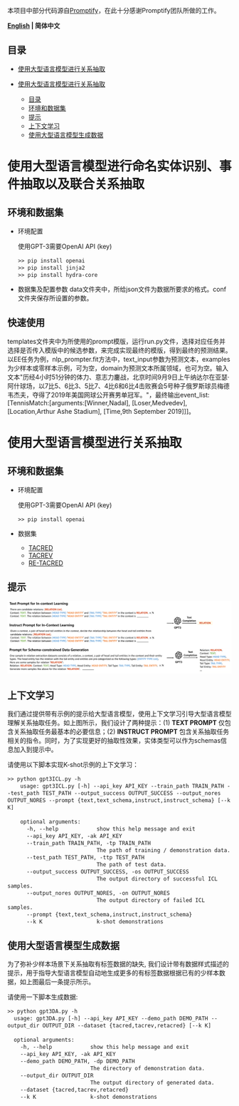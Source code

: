 本项目中部分代码源自[Promptify](https://github.com/promptslab/Promptify)，在此十分感谢Promptify团队所做的工作。

<p align="left">
    <b> <a href="https://github.com/zjunlp/DeepKE/blob/main/example/llm/README.md">English</a> | 简体中文</a> </b>
</p>

## 目录
- [使用大型语言模型进行关系抽取](#使用大型语言模型进行命名实体识别、事件抽取以及联合关系抽取)

- [使用大型语言模型进行关系抽取](#使用大型语言模型进行关系抽取)
  - [目录](#目录)
  - [环境和数据集](#环境和数据集)
  - [提示](#提示)
  - [上下文学习](#上下文学习)
  - [使用大型语言模型生成数据](#使用大型语言模型生成数据)


# 使用大型语言模型进行命名实体识别、事件抽取以及联合关系抽取

## 环境和数据集
- 环境配置
  
  使用GPT-3需要OpenAI API (key) 
    ```shell
    >> pip install openai
    >> pip install jinja2
    >> pip install hydra-core
    ```

- 数据集及配置参数
  data文件夹中，所给json文件为数据所要求的格式。conf文件夹保存所设置的参数。

## 快速使用
templates文件夹中为所使用的prompt模版，运行run.py文件，选择对应任务并选择是否传入模版中的候选参数，来完成实现最终的模版，得到最终的预测结果。以EE任务为例，nlp_prompter.fit方法中，text_input参数为预测文本，examples为少样本或零样本示例，可为空，domain为预测文本所属领域，也可为空。输入文本"历经4小时51分钟的体力、意志力鏖战，北京时间9月9日上午纳达尔在亚瑟·阿什球场，以7比5、6比3、5比7、4比6和6比4击败赛会5号种子俄罗斯球员梅德韦杰夫，夺得了2019年美国网球公开赛男单冠军。"，最终输出event_list: [TennisMatch:[arguments:[Winner,Nadal], [Loser,Medvedev], [Location,Arthur Ashe Stadium], [Time,9th September 2019]]]。
# 使用大型语言模型进行关系抽取


## 环境和数据集
- 环境配置
  
  使用GPT-3需要OpenAI API (key) 
    ```shell
    >> pip install openai
    ```
- 数据集
  - [TACRED](https://nlp.stanford.edu/projects/tacred/)
  - [TACREV](https://github.com/DFKI-NLP/tacrev)
  - [RE-TACRED](https://github.com/gstoica27/Re-TACRED)


## 提示
![prompt](LLM.png)

## 上下文学习
我们通过提供带有示例的提示给大型语言模型，使用上下文学习引导大型语言模型理解关系抽取任务。如上图所示，我们设计了两种提示：(1) **TEXT PROMPT** 仅包含关系抽取任务最基本的必要信息；(2) **INSTRUCT PROMPT** 包含关系抽取任务相关的指令。同时，为了实现更好的抽取性效果，实体类型可以作为schemas信息加入到提示中。

请使用以下脚本实现K-shot示例的上下文学习：

```shell
>> python gpt3ICL.py -h
    usage: gpt3ICL.py [-h] --api_key API_KEY --train_path TRAIN_PATH --test_path TEST_PATH --output_success OUTPUT_SUCCESS --output_nores OUTPUT_NORES --prompt {text,text_schema,instruct,instruct_schema} [--k K]

    optional arguments:
      -h, --help            show this help message and exit
      --api_key API_KEY, -ak API_KEY
      --train_path TRAIN_PATH, -tp TRAIN_PATH
                            The path of training / demonstration data.
      --test_path TEST_PATH, -ttp TEST_PATH
                            The path of test data.
      --output_success OUTPUT_SUCCESS, -os OUTPUT_SUCCESS
                            The output directory of successful ICL samples.
      --output_nores OUTPUT_NORES, -on OUTPUT_NORES
                            The output directory of failed ICL samples.
      --prompt {text,text_schema,instruct,instruct_schema}
      --k K                 k-shot demonstrations
```

## 使用大型语言模型生成数据
为了弥补少样本场景下关系抽取有标签数据的缺失, 我们设计带有数据样式描述的提示，用于指导大型语言模型自动地生成更多的有标签数据根据已有的少样本数据，如上图最后一条提示所示。

请使用一下脚本生成数据:
```shell
>> python gpt3DA.py -h
  usage: gpt3DA.py [-h] --api_key API_KEY --demo_path DEMO_PATH --output_dir OUTPUT_DIR --dataset {tacred,tacrev,retacred} [--k K]

  optional arguments:
    -h, --help            show this help message and exit
    --api_key API_KEY, -ak API_KEY
    --demo_path DEMO_PATH, -dp DEMO_PATH
                          The directory of demonstration data.
    --output_dir OUTPUT_DIR
                          The output directory of generated data.
    --dataset {tacred,tacrev,retacred}
    --k K                 k-shot demonstrations
```

